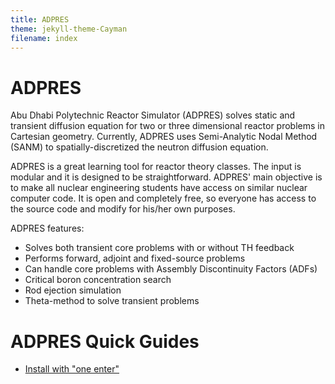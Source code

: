 ```yaml
---
title: ADPRES
theme: jekyll-theme-Cayman
filename: index
--- 
```


# ADPRES

Abu Dhabi Polytechnic Reactor Simulator (ADPRES) solves static and transient diffusion equation for two or three dimensional reactor problems in Cartesian geometry. Currently, ADPRES uses Semi-Analytic Nodal Method (SANM) to spatially-discretized the neutron diffusion equation.

ADPRES is a great learning tool for reactor theory classes. The input is modular and it is designed to be straightforward. ADPRES' main objective is to make all nuclear engineering students have access on similar nuclear computer code. It is open and completely free, so everyone has access to the source code and modify for his/her own purposes.

ADPRES features:
* Solves both transient core problems with or without TH feedback
* Performs forward, adjoint and fixed-source problems
* Can handle core problems with Assembly Discontinuity Factors (ADFs)
* Critical boron concentration search
* Rod ejection simulation
* Theta-method to solve transient problems

# ADPRES Quick Guides
* [Install with "one enter"](https://imronuke.github.io/ADPRES/install)
